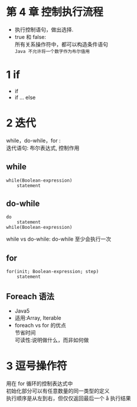 # 第 4 章 控制执行流程

- 执行控制语句，做出选择.
- true 和 false:  
  所有关系操作符中，都可以构造条件语句  
  `Java 不允许将一个数字作为布尔值用`

# 1 if

- if
- if ... else

# 2 迭代

while，do-while，for :  
 迭代语句: 布尔表达式, 控制作用

## while

```
while(Boolean-expression)
    statement
```

## do-while

```
do
	statement
while(Boolean-expression)
```

while vs do-while: do-while 至少会执行一次

## for

```
for(init; Boolean-expression; step)
	statement
```

## Foreach 语法

- Java5
- 适用:Array, Iterable
- foreach vs for 的优点  
  节省时间  
  可读性:说明做什么，而非如何做

# 3 逗号操作符

用在 for 循环的控制表达式中  
初始化部分可以有任意数量的同一类型的定义  
执行顺序是从左到右，但仅仅返回最后一个 å 执行结果
